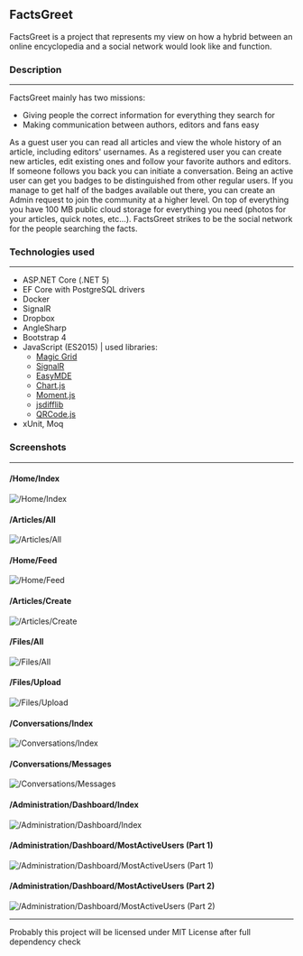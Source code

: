 ## FactsGreet

FactsGreet is a project that represents my view on how a hybrid between an online encyclopedia and a social network would look like and function.



### Description

---

FactsGreet mainly has two missions: 
- Giving people the correct information for everything they search for
- Making communication between authors, editors and fans easy

As a guest user you can read all articles and view the whole history of an article, including editors' usernames. As a registered user you can create new articles, edit existing ones and follow your favorite authors and editors. If someone follows you back you can initiate a conversation. Being an active user can get you badges to be distinguished from other regular users. If you manage to get half of the badges available out there, you can create an Admin request to join the community at a higher level. On top of everything you have 100 MB public cloud storage for everything you need (photos for your articles, quick notes, etc...). FactsGreet strikes to be the social network for the people searching the facts.

### Technologies used

---

* ASP.NET Core (.NET 5)
* EF Core with PostgreSQL drivers
* Docker
* SignalR
* Dropbox
* AngleSharp
* Bootstrap 4
* JavaScript (ES2015) | used libraries:
	- [Magic Grid](https://github.com/e-oj/Magic-Grid)
	- [SignalR](https://github.com/SignalR/SignalR/wiki/SignalR-JS-Client)
	- [EasyMDE](https://github.com/Ionaru/easy-markdown-editor)
	- [Chart.js](https://github.com/chartjs/Chart.js)
	- [Moment.js](https://github.com/moment/moment)
	- [jsdifflib](https://github.com/cemerick/jsdifflib)
	- [QRCode.js](https://github.com/davidshimjs/qrcodejs)
* xUnit, Moq

### Screenshots

---

#### /Home/Index
![/Home/Index](./Screenshots/Home.Index.png)

#### /Articles/All
![/Articles/All](./Screenshots/Articles.All.png)

#### /Home/Feed
![/Home/Feed](./Screenshots/Home.Feed.png)

#### /Articles/Create
![/Articles/Create](./Screenshots/Articles.Create.png)

#### /Files/All
![/Files/All](./Screenshots/Files.All.png)

#### /Files/Upload
![/Files/Upload](./Screenshots/Home.Index.png)

#### /Conversations/Index
![/Conversations/Index](./Screenshots/Conversations.Index.png)

#### /Conversations/Messages
![/Conversations/Messages](./Screenshots/Conversations.Messages.png)

#### /Administration/Dashboard/Index
![/Administration/Dashboard/Index](./Screenshots/Administration.Dashboard.Index.png)

#### /Administration/Dashboard/MostActiveUsers (Part 1)
![/Administration/Dashboard/MostActiveUsers (Part 1)](./Screenshots/Administration.Dashboard.MostActiveUsers-1.png)

#### /Administration/Dashboard/MostActiveUsers (Part 2)
![/Administration/Dashboard/MostActiveUsers (Part 2)](./Screenshots/Administration.Dashboard.MostActiveUsers-2.png)

---

Probably this project will be licensed under MIT License after full dependency check